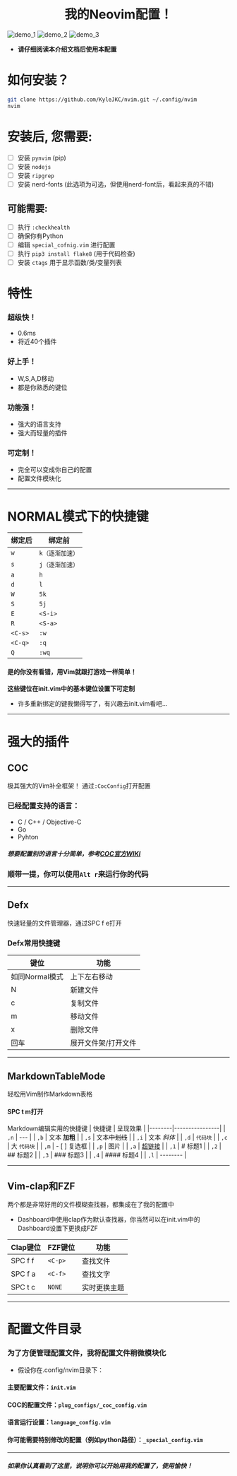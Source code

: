# <center>我的Neovim配置！<center>
![demo_1](./demo_1.png)
![demo_2](./demo_2.png)
![demo_3](./demo_3.png)

  * **请仔细阅读本介绍文档后使用本配置**

# 如何安装？

  ```sh
  git clone https://github.com/KyleJKC/nvim.git ~/.config/nvim
  nvim
  ```
# 安装后, 您需要:

  - [ ] 安装 `pynvim` (pip)
  - [ ] 安装 `nodejs`
  - [ ] 安装 `ripgrep`
  - [ ] 安装 nerd-fonts (此选项为可选，但使用nerd-font后，看起来真的不错)

## 可能需要:

  - [ ] 执行 `:checkhealth`
  - [ ] 确保你有Python
  - [ ] 编辑 `special_cofnig.vim` 进行配置
  - [ ] 执行 `pip3 install flake8` (用于代码检查)
  - [ ] 安装 `ctags` 用于显示函数/类/变量列表

# 特性
### 超级快！
  * 0.6ms
  * 将近40个插件
### 好上手！
  * W,S,A,D移动
  * 都是你熟悉的键位
### 功能强！
  * 强大的语言支持
  * 强大而轻量的插件
### 可定制！
  * 完全可以变成你自己的配置
  * 配置文件模块化
  ---

# NORMAL模式下的快捷键

  | 绑定后  | 绑定前          |
  |---------|-----------------|
  | `w`     | `k（逐渐加速）` |
  | `s`     | `j（逐渐加速）` |
  | `a`     | `h`             |
  | `d`     | `l`             |
  | `W`     | `5k`            |
  | `S`     | `5j`            |
  | `E`     | `<S-i>`         |
  | `R`     | `<S-a>`         |
  | `<C-s>` | `:w`            |
  | `<C-q>` | `:q`            |
  | `Q`     | `:wq`           |

#### **是的你没有看错，用Vim就跟打游戏一样简单！**
  **这些键位在init.vim中的基本键位设置下可定制**
  * 许多重新绑定的键我懒得写了，有兴趣去init.vim看吧...

  ---

# 强大的插件

## COC
  极其强大的Vim补全框架！
  通过`:CocConfig`打开配置
### 已经配置支持的语言：
  * C / C++ / Objective-C
  * Go
  * Pyhton

##### 想要配置别的语言十分简单，参考[COC官方WIKI](https://github.com/neoclide/coc.nvim/wiki/Language-servers)

### 顺带一提，你可以使用`Alt r`来运行你的代码
  ---

## Defx
  快速轻量的文件管理器，通过SPC f e打开

### Defx常用快捷键
  | 键位           | 功能                |
  |----------------|---------------------|
  | 如同Normal模式 | 上下左右移动        |
  | N              | 新建文件            |
  | c              | 复制文件            |
  | m              | 移动文件            |
  | x              | 删除文件            |
  | 回车           | 展开文件架/打开文件 |

  ---

## MarkdownTableMode
  轻松用Vim制作Markdown表格
#### SPC t m打开

  Markdown编辑实用的快捷键
  | 快捷键 | 呈现效果       |
  |--------|----------------|
  | `,n`   | ---            |
  | `,b`   | 文本 **加粗**  |
  | `,s`   | 文本~~中划线~~ |
  | `,i`   | 文本 *斜体*    |
  | `,d`   | `代码块`       |
  | `,c`   | 大 `代码块`    |
  | `,m`   | - [ ] 复选框   |
  | `,p`   | 图片           |
  | `,a`   | [超链接]()     |
  | `,1`   | # 标题1        |
  | `,2`   | ## 标题2       |
  | `,3`   | ### 标题3      |
  | `,4`   | #### 标题4     |
  | `,l`   | --------       |

  ---

## Vim-clap和FZF
  两个都是非常好用的文件模糊查找器，都集成在了我的配置中
  * Dashboard中使用clap作为默认查找器，你当然可以在init.vim中的Dashboard设置下更换成FZF

  | Clap键位 | FZF键位 | 功能         |
  |----------|---------|--------------|
  | SPC f f  | `<C-p>` | 查找文件     |
  | SPC f a  | `<C-f>` | 查找文字     |
  | SPC t c  | `NONE`  | 实时更换主题 |

  ---

# 配置文件目录
### **为了方便管理配置文件，我将配置文件稍微模块化**

  * 假设你在.config/nvim目录下：

#### 主要配置文件：`init.vim`
#### COC的配置文件：`plug_configs/_coc_config.vim`
#### 语言运行设置：`language_config.vim`
#### 你可能需要特别修改的配置（例如python路径）：`_special_config.vim`


  ---

###### **如果你认真看到了这里，说明你可以开始用我的配置了，使用愉快！**


